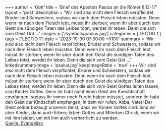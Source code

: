 +++
author = 'Gott'
title = 'Brief des Apostels Paulus an die Römer 8,12-17'
layout = 'post'
description = 'Wir sind also nicht dem Fleisch verpflichtet, Brüder und Schwestern, sodass wir nach dem Fleisch leben müssten. Denn wenn ihr nach dem Fleisch lebt, müsst ihr sterben; wenn ihr aber durch den Geist die sündigen Taten des Leibes tötet, werdet ihr leben. Denn die sich vom Geist Got....'
images = ['/symbols/paulus.jpg']
categories = ['LECTIO 1']
tags = ['LECTIO 1']
date = '2023-10-30 07:30:00 +0100'
summary = 'Wir sind also nicht dem Fleisch verpflichtet, Brüder und Schwestern, sodass wir nach dem Fleisch leben müssten. Denn wenn ihr nach dem Fleisch lebt, müsst ihr sterben; wenn ihr aber durch den Geist die sündigen Taten des Leibes tötet, werdet ihr leben. Denn die sich vom Geist Got....'
linkedsummaryImage = 'paulus.jpg'
keepImageRatio = 'true'
+++
Wir sind also nicht dem Fleisch verpflichtet, Brüder und Schwestern, sodass wir nach dem Fleisch leben müssten.
Denn wenn ihr nach dem Fleisch lebt, müsst ihr sterben; wenn ihr aber durch den Geist die sündigen Taten des Leibes tötet, werdet ihr leben.
Denn die sich vom Geist Gottes leiten lassen, sind Kinder Gottes.<!--more-->
Denn ihr habt nicht einen Geist der Knechtschaft empfangen, sodass ihr immer noch Furcht haben müsstet, sondern ihr habt den Geist der Kindschaft empfangen, in dem wir rufen: Abba, Vater!
Der Geist selber bezeugt unserem Geist, dass wir Kinder Gottes sind.
Sind wir aber Kinder, dann auch Erben; Erben Gottes und Miterben Christi, wenn wir mit ihm leiden, um mit ihm auch verherrlicht zu werden.<br> [Quelle: Evangelizo](https://evangeliumtagfuertag.org/DE/gospel)